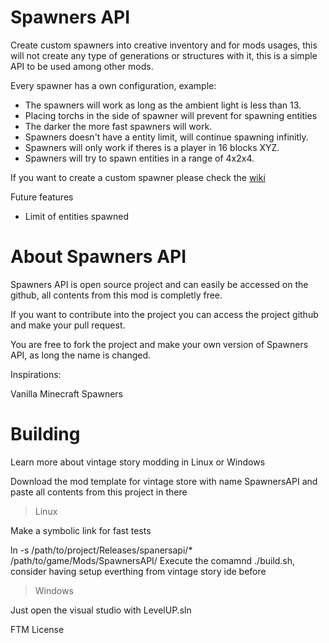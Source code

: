 # Spawners API
Create custom spawners into creative inventory and for mods usages, this will not create any type of generations or structures with it, this is a simple API to be used among other mods.

Every spawner has a own configuration, example:
- The spawners will work as long as the ambient light is less than 13.
- Placing torchs in the side of spawner will prevent for spawning entities
- The darker the more fast spawners will work.
- Spawners doesn't have a entity limit, will continue spawning infinitly.
- Spawners will only work if theres is a player in 16 blocks XYZ.
- Spawners will try to spawn entities in a range of 4x2x4.

If you want to create a custom spawner please check the [wiki](https://github.com/LeandroTheDev/spawners_api/wiki)

Future features
- Limit of entities spawned

# About Spawners API
Spawners API is open source project and can easily be accessed on the github, all contents from this mod is completly free.

If you want to contribute into the project you can access the project github and make your pull request.

You are free to fork the project and make your own version of Spawners API, as long the name is changed.

Inspirations:

Vanilla Minecraft Spawners

# Building
Learn more about vintage story modding in Linux or Windows

Download the mod template for vintage store with name SpawnersAPI and paste all contents from this project in there

> Linux

Make a symbolic link for fast tests

ln -s /path/to/project/Releases/spanersapi/* /path/to/game/Mods/SpawnersAPI/
Execute the comamnd ./build.sh, consider having setup everthing from vintage story ide before

> Windows

Just open the visual studio with LevelUP.sln

FTM License